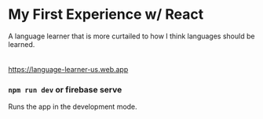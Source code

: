 # My First Experience w/ React
A language learner that is more curtailed to how I think languages should be learned.
<br> <br> <br>
https://language-learner-us.web.app
<br>

### `npm run dev` or firebase serve

Runs the app in the development mode.

